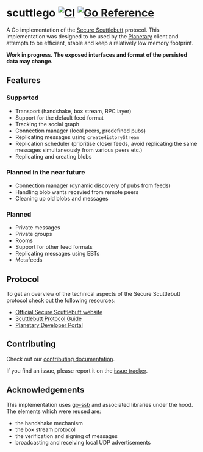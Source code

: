 # scuttlego [![CI](https://github.com/planetary-social/scuttlego/actions/workflows/ci.yml/badge.svg)](https://github.com/planetary-social/scuttlego/actions/workflows/ci.yml) [![Go Reference](https://pkg.go.dev/badge/github.com/planetary-social/scuttlego.svg)](https://pkg.go.dev/github.com/planetary-social/scuttlego)

A Go implementation of the [Secure Scuttlebutt][ssb] protocol. This
implementation was designed to be used by the [Planetary][planetary] client and
attempts to be efficient, stable and keep a relatively low memory footprint.

**Work in progress. The exposed interfaces and format of the persisted data may
change.**

## Features

### Supported

- Transport (handshake, box stream, RPC layer)
- Support for the default feed format
- Tracking the social graph
- Connection manager (local peers, predefined pubs)
- Replicating messages using `createHistoryStream`
- Replication scheduler (prioritise closer feeds, avoid replicating the same
  messages simultaneously from various peers etc.)
- Replicating and creating blobs

### Planned in the near future

- Connection manager (dynamic discovery of pubs from feeds)
- Handling blob wants recevied from remote peers
- Cleaning up old blobs and messages

### Planned

- Private messages
- Private groups
- Rooms
- Support for other feed formats
- Replicating messages using EBTs
- Metafeeds

## Protocol

To get an overview of the technical aspects of the Secure Scuttlebutt protocol
check out the following resources:

- [Official Secure Scuttlebutt website][ssb]
- [Scuttlebutt Protocol Guide][protocol-guide]
- [Planetary Developer Portal][planetary-developer-portal]

## Contributing

Check out our [contributing documentation](CONTRIBUTING.md).

If you find an issue, please report it on the [issue tracker][issue-tracker].

## Acknowledgements

This implementation uses [go-ssb][go-ssb] and associated libraries under the
hood. The elements which were reused are:

- the handshake mechanism
- the box stream protocol
- the verification and signing of messages
- broadcasting and receiving local UDP advertisements

[ssb]: https://scuttlebutt.nz/

[go-ssb]: https://github.com/cryptoscope/ssb

[protocol-guide]: https://ssbc.github.io/scuttlebutt-protocol-guide/

[planetary-developer-portal]: https://dev.planetary.social

[planetary]: https://www.planetary.social/

[issue-tracker]: https://github.com/planetary-social/scuttlego/issues

